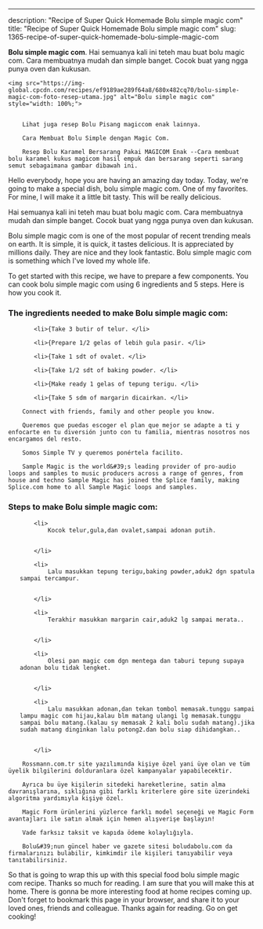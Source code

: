 ---
description: "Recipe of Super Quick Homemade Bolu simple magic com"
title: "Recipe of Super Quick Homemade Bolu simple magic com"
slug: 1365-recipe-of-super-quick-homemade-bolu-simple-magic-com

<p>
	<strong>Bolu simple magic com</strong>. 
	Hai semuanya kali ini teteh mau buat bolu magic com. Cara membuatnya mudah dan simple banget. Cocok buat yang ngga punya oven dan kukusan.
</p>
<p>
	
	<img src="https://img-global.cpcdn.com/recipes/ef9189ae289f64a8/680x482cq70/bolu-simple-magic-com-foto-resep-utama.jpg" alt="Bolu simple magic com" style="width: 100%;">
	
	
		Lihat juga resep Bolu Pisang magiccom enak lainnya.
	
		Cara Membuat Bolu Simple dengan Magic Com.
	
		Resep Bolu Karamel Bersarang Pakai MAGICOM Enak --Cara membuat bolu karamel kukus magicom hasil empuk dan bersarang seperti sarang semut sebagaimana gambar dibawah ini.
	
</p>
<p>
	Hello everybody, hope you are having an amazing day today. Today, we're going to make a special dish, bolu simple magic com. One of my favorites. For mine, I will make it a little bit tasty. This will be really delicious.
</p>
	
<p>
	Hai semuanya kali ini teteh mau buat bolu magic com. Cara membuatnya mudah dan simple banget. Cocok buat yang ngga punya oven dan kukusan.
</p>
<p>
	Bolu simple magic com is one of the most popular of recent trending meals on earth. It is simple, it is quick, it tastes delicious. It is appreciated by millions daily. They are nice and they look fantastic. Bolu simple magic com is something which I've loved my whole life.
</p>

<p>
To get started with this recipe, we have to prepare a few components. You can cook bolu simple magic com using 6 ingredients and 5 steps. Here is how you cook it.
</p>

<h3>The ingredients needed to make Bolu simple magic com:</h3>

<ol>
	
		<li>{Take 3 butir of telur. </li>
	
		<li>{Prepare 1/2 gelas of lebih gula pasir. </li>
	
		<li>{Take 1 sdt of ovalet. </li>
	
		<li>{Take 1/2 sdt of baking powder. </li>
	
		<li>{Make ready 1 gelas of tepung terigu. </li>
	
		<li>{Take 5 sdm of margarin dicairkan. </li>
	
</ol>
<p>
	
		Connect with friends, family and other people you know.
	
		Queremos que puedas escoger el plan que mejor se adapte a ti y enfocarte en tu diversión junto con tu familia, mientras nosotros nos encargamos del resto.
	
		Somos Simple TV y queremos ponértela facilito.
	
		Sample Magic is the world&#39;s leading provider of pro-audio loops and samples to music producers across a range of genres, from house and techno Sample Magic has joined the Splice family, making Splice.com home to all Sample Magic loops and samples.
	
</p>

<h3>Steps to make Bolu simple magic com:</h3>

<ol>
	
		<li>
			Kocok telur,gula,dan ovalet,sampai adonan putih.
			
			
		</li>
	
		<li>
			Lalu masukkan tepung terigu,baking powder,aduk2 dgn spatula sampai tercampur.
			
			
		</li>
	
		<li>
			Terakhir masukkan margarin cair,aduk2 lg sampai merata..
			
			
		</li>
	
		<li>
			Olesi pan magic com dgn mentega dan taburi tepung supaya adonan bolu tidak lengket.
			
			
		</li>
	
		<li>
			Lalu masukkan adonan,dan tekan tombol memasak.tunggu sampai lampu magic com hijau,kalau blm matang ulangi lg memasak.tunggu sampai bolu matang.(kalau sy memasak 2 kali bolu sudah matang).jika sudah matang dinginkan lalu potong2.dan bolu siap dihidangkan..
			
			
		</li>
	
</ol>

<p>
	
		Rossmann.com.tr site yazılımında kişiye özel yani üye olan ve tüm üyelik bilgilerini dolduranlara özel kampanyalar yapabilecektir.
	
		Ayrıca bu üye kişilerin sitedeki hareketlerine, satin alma davranışlarına, sıklığına gibi farklı kriterlere göre site üzerindeki algoritma yardımıyla kişiye özel.
	
		Magic Form ürünlerini yüzlerce farklı model seçeneği ve Magic Form avantajları ile satın almak için hemen alışverişe başlayın!
	
		Vade farksız taksit ve kapıda ödeme kolaylığıyla.
	
		Bolu&#39;nun güncel haber ve gazete sitesi boludabolu.com da firmalarınızı bulabilir, kimkimdir ile kişileri tanıyabilir veya tanıtabilirsiniz.
	
</p>

<p>
	So that is going to wrap this up with this special food bolu simple magic com recipe. Thanks so much for reading. I am sure that you will make this at home. There is gonna be more interesting food at home recipes coming up. Don't forget to bookmark this page in your browser, and share it to your loved ones, friends and colleague. Thanks again for reading. Go on get cooking!
</p>
